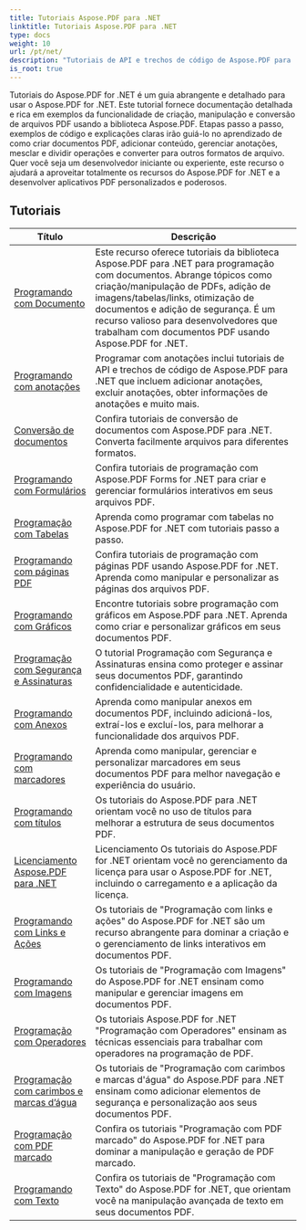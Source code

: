 ```yaml
---
title: Tutoriais Aspose.PDF para .NET
linktitle: Tutoriais Aspose.PDF para .NET
type: docs
weight: 10
url: /pt/net/
description: "Tutoriais de API e trechos de código de Aspose.PDF para .NET que incluem criação, edição, conversão, impressão e muitos outros recursos de uso de processamento de documentos PDF"
is_root: true
---
```


Tutoriais do Aspose.PDF for .NET é um guia abrangente e detalhado para usar o Aspose.PDF for .NET. Este tutorial fornece documentação detalhada e rica em exemplos da funcionalidade de criação, manipulação e conversão de arquivos PDF usando a biblioteca Aspose.PDF. Etapas passo a passo, exemplos de código e explicações claras irão guiá-lo no aprendizado de como criar documentos PDF, adicionar conteúdo, gerenciar anotações, mesclar e dividir operações e converter para outros formatos de arquivo. Quer você seja um desenvolvedor iniciante ou experiente, este recurso o ajudará a aproveitar totalmente os recursos do Aspose.PDF for .NET e a desenvolver aplicativos PDF personalizados e poderosos.

## Tutoriais
| Título | Descrição |
| --- | --- | 
| [Programando com Documento](./programming-with-document/) | Este recurso oferece tutoriais da biblioteca Aspose.PDF para .NET para programação com documentos. Abrange tópicos como criação/manipulação de PDFs, adição de imagens/tabelas/links, otimização de documentos e adição de segurança. É um recurso valioso para desenvolvedores que trabalham com documentos PDF usando Aspose.PDF for .NET. |
| [Programando com anotações](./annotations/) | Programar com anotações inclui tutoriais de API e trechos de código de Aspose.PDF para .NET que incluem adicionar anotações, excluir anotações, obter informações de anotações e muito mais. |  
| [Conversão de documentos](./document-conversion/) | Confira tutoriais de conversão de documentos com Aspose.PDF para .NET. Converta facilmente arquivos para diferentes formatos. |
| [Programando com Formulários](./programming-with-forms/) | Confira tutoriais de programação com Aspose.PDF Forms for .NET para criar e gerenciar formulários interativos em seus arquivos PDF. |
| [Programação com Tabelas](./programming-with-tables/) | Aprenda como programar com tabelas no Aspose.PDF for .NET com tutoriais passo a passo. | 
| [Programando com páginas PDF](./programming-with-pdf-pages/) | Confira tutoriais de programação com páginas PDF usando Aspose.PDF for .NET. Aprenda como manipular e personalizar as páginas dos arquivos PDF. |
| [Programando com Gráficos](./programming-with-graphs/) | Encontre tutoriais sobre programação com gráficos em Aspose.PDF para .NET. Aprenda como criar e personalizar gráficos em seus documentos PDF. |
| [Programação com Segurança e Assinaturas](./programming-with-security-and-signatures/) | O tutorial Programação com Segurança e Assinaturas ensina como proteger e assinar seus documentos PDF, garantindo confidencialidade e autenticidade. |
| [Programando com Anexos](./programming-with-attachments/) | Aprenda como manipular anexos em documentos PDF, incluindo adicioná-los, extraí-los e excluí-los, para melhorar a funcionalidade dos arquivos PDF. |
| [Programando com marcadores](./programming-with-bookmarks/) | Aprenda como manipular, gerenciar e personalizar marcadores em seus documentos PDF para melhor navegação e experiência do usuário. |
| [Programando com títulos](./programming-with-headings/) | Os tutoriais do Aspose.PDF para .NET orientam você no uso de títulos para melhorar a estrutura de seus documentos PDF. |
| [Licenciamento Aspose.PDF para .NET](./licensing-aspose-pdf/) | Licenciamento Os tutoriais do Aspose.PDF for .NET orientam você no gerenciamento da licença para usar o Aspose.PDF for .NET, incluindo o carregamento e a aplicação da licença. |
| [Programando com Links e Ações](./programming-with-links-and-actions/) | Os tutoriais de "Programação com links e ações" do Aspose.PDF for .NET são um recurso abrangente para dominar a criação e o gerenciamento de links interativos em documentos PDF. |
| [Programando com Imagens](./programming-with-images/) | Os tutoriais de "Programação com Imagens" do Aspose.PDF for .NET ensinam como manipular e gerenciar imagens em documentos PDF. |
| [Programação com Operadores](./programming-with-operators/) | Os tutoriais Aspose.PDF for .NET "Programação com Operadores" ensinam as técnicas essenciais para trabalhar com operadores na programação de PDF. |
| [Programação com carimbos e marcas d’água](./programming-with-stamps-and-watermarks/) | Os tutoriais de "Programação com carimbos e marcas d'água" do Aspose.PDF para .NET ensinam como adicionar elementos de segurança e personalização aos seus documentos PDF. |
| [Programação com PDF marcado](./programming-with-tagged-pdf/) | Confira os tutoriais "Programação com PDF marcado" do Aspose.PDF for .NET para dominar a manipulação e geração de PDF marcado. |
| [Programando com Texto](./programming-with-text/) | Confira os tutoriais de "Programação com Texto" do Aspose.PDF for .NET, que orientam você na manipulação avançada de texto em seus documentos PDF. |